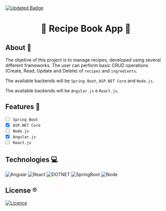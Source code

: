 [![Updated Badge](https://badges.pufler.dev/updated/MateusFS99/RecipeBook)](https://github.com/MateusFS99/RecipeBook/commits/main)

<h1 align="center">📖 Recipe Book App 📖</h1>

## About 🎯

The objetive of this project is to manage recipes, developed using several different frameworks. The user can perform basic CRUD operations (Create, Read, Update and Delete) of ``recipes`` and ``ingredients``. 

The available backends will be ``Spring Boot``, ``ASP.NET Core`` and ``Node.js``.

The available backends will be ``Angular.js`` e ``React.js``.

## Features 📝

- [ ] ``Spring Boot``
- [x] ``ASP.NET Core``
- [ ] ``Node.js``
- [x] ``Angular.js``
- [ ] ``React.js``

## Technologies 💻

![Angular](https://img.shields.io/badge/Angular-DD0031?style=for-the-badge&logo=angular&logoColor=white)
![React](https://img.shields.io/badge/React-20232A?style=for-the-badge&logo=react&logoColor=61DAFB)
![DOTNET](https://img.shields.io/badge/.NET-5C2D91?style=for-the-badge&logo=.net&logoColor=white)
![SpringBoot](https://img.shields.io/badge/Spring-6DB33F?style=for-the-badge&logo=spring&logoColor=white)
![Node](https://img.shields.io/badge/Node.js-43853D?style=for-the-badge&logo=node.js&logoColor=white)

## License ®️

[![Licence](https://img.shields.io/github/license/Ileriayo/markdown-badges?style=for-the-badge)](./LICENSE)
